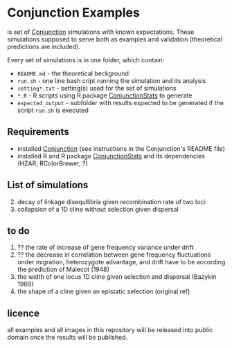 # Conjunction Examples

is set of [Conjunction](https://github.com/KamilSJaron/Conjunction) simulations with known expectations. These simulations supposed to serve both as examples and validation (theoretical predictions are included).

Every set of simulations is in one folder, which contain:
 - `README.md` - the theoretical beckground
 - `run.sh` - one line bash cript running the simulation and its analysis
 - `setting*.txt` - setting(s) used for the set of simulations
 - `*.R` - R scripts using R package [ConjunctionStats](https://github.com/KamilSJaron/ConjunctionStats) to generate
 - `expected_output` - subfolder with results expected to be generated if the script `run.sh` is executed

## Requirements

- installed [Conjunction](https://github.com/KamilSJaron/Conjunction) (see instructions in the Conjunction's README file)
- installed R and R package [ConjunctionStats](https://github.com/KamilSJaron/ConjunctionStats) and its dependencies (HZAR, RColorBrewer, ?)

## List of simulations

2. decay of linkage disequllibria given recombination rate of two loci
3. collapsion of a 1D cline without selection given dispersal

## to do

1. ?? the rate of increase of gene frequency variance under drift 
4. ?? the decrease in correlation between gene frequency fluctuations under migration, heterozygote advantage, and drift have to be according the prediction of Malecot (1948)
5. the width of one locus 1D cline given selection and dispersal (Bazykin 1969)
6. the shape of a cline given an epistatic selection (original ref)

## licence

all examples and all images in this repository will be released into public domain once the results will be published.
